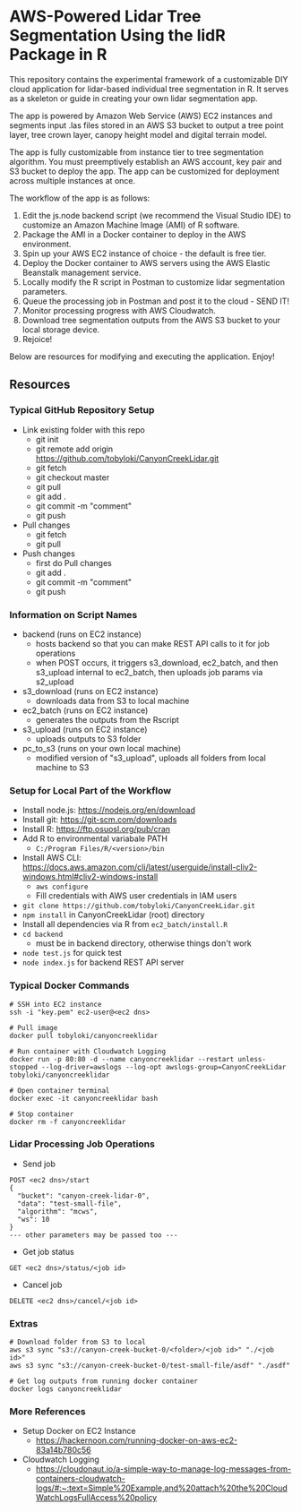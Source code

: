 # AWS-Powered Lidar Tree Segmentation Using the lidR Package in R

This repository contains the experimental framework of a customizable DIY cloud application for lidar-based individual tree segmentation in R. It serves as a skeleton or guide in creating your own lidar segmentation app.

The app is powered by Amazon Web Service (AWS) EC2 instances and segments input .las files stored in an AWS S3 bucket to output a tree point layer, tree crown layer, canopy height model and digital terrain model.

The app is fully customizable from instance tier to tree segmentation algorithm. You must preemptively establish an AWS account, key pair and S3 bucket to deploy the app. The app can be customized for deployment across multiple instances at once.

The workflow of the app is as follows:

1. Edit the js.node backend script (we recommend the Visual Studio IDE) to customize an Amazon Machine Image (AMI) of R software.
2. Package the AMI in a Docker container to deploy in the AWS environment.
3. Spin up your AWS EC2 instance of choice - the default is free tier.
4. Deploy the Docker container to AWS servers using the AWS Elastic Beanstalk management service.
5. Locally modify the R script in Postman to customize lidar segmentation parameters.
6. Queue the processing job in Postman and post it to the cloud - SEND IT!
7. Monitor processing progress with AWS Cloudwatch.
8. Download tree segmentation outputs from the AWS S3 bucket to your local storage device.
9. Rejoice!

Below are resources for modifying and executing the application. Enjoy!

## Resources

### Typical GitHub Repository Setup
- Link existing folder with this repo
  - git init
  - git remote add origin https://github.com/tobyloki/CanyonCreekLidar.git
  - git fetch
  - git checkout master
  - git pull
  - git add .
  - git commit -m "comment"
  - git push
- Pull changes
  - git fetch
  - git pull
- Push changes
  - first do Pull changes
  - git add .
  - git commit -m "comment"
  - git push

### Information on Script Names
- backend (runs on EC2 instance)
  - hosts backend so that you can make REST API calls to it for job operations
  - when POST occurs, it triggers s3_download, ec2_batch, and then s3_upload internal to ec2_batch, then uploads job params via s2_upload
- s3_download (runs on EC2 instance)
  - downloads data from S3 to local machine
- ec2_batch (runs on EC2 instance)
  - generates the outputs from the Rscript
- s3_upload (runs on EC2 instance)
  - uploads outputs to S3 folder
- pc_to_s3 (runs on your own local machine)
  - modified version of "s3_upload", uploads all folders from local machine to S3

### Setup for Local Part of the Workflow
- Install node.js: https://nodejs.org/en/download
- Install git: https://git-scm.com/downloads
- Install R: https://ftp.osuosl.org/pub/cran
- Add R to environmental variabale PATH
  - ```C:/Program Files/R/<version>/bin```
- Install AWS CLI: https://docs.aws.amazon.com/cli/latest/userguide/install-cliv2-windows.html#cliv2-windows-install
  - ```aws configure```
  - Fill credentials with AWS user credentials in IAM users
- ```git clone https://github.com/tobyloki/CanyonCreekLidar.git```
- ```npm install``` in CanyonCreekLidar (root) directory
- Install all dependencies via R from ```ec2_batch/install.R```
- ```cd backend```
  - must be in backend directory, otherwise things don't work
- ```node test.js``` for quick test
- ```node index.js``` for backend REST API server

### Typical Docker Commands
```
# SSH into EC2 instance
ssh -i "key.pem" ec2-user@<ec2 dns>

# Pull image
docker pull tobyloki/canyoncreeklidar

# Run container with Cloudwatch Logging
docker run -p 80:80 -d --name canyoncreeklidar --restart unless-stopped --log-driver=awslogs --log-opt awslogs-group=CanyonCreekLidar tobyloki/canyoncreeklidar

# Open container terminal
docker exec -it canyoncreeklidar bash

# Stop container
docker rm -f canyoncreeklidar
```

### Lidar Processing Job Operations
- Send job
```
POST <ec2 dns>/start
{
  "bucket": "canyon-creek-lidar-0",
  "data": "test-small-file",
  "algorithm": "mcws",
  "ws": 10
}
--- other parameters may be passed too ---
```
- Get job status
```
GET <ec2 dns>/status/<job id>
```
- Cancel job
```
DELETE <ec2 dns>/cancel/<job id>
```

### Extras
```
# Download folder from S3 to local
aws s3 sync "s3://canyon-creek-bucket-0/<folder>/<job id>" "./<job id>"
aws s3 sync "s3://canyon-creek-bucket-0/test-small-file/asdf" "./asdf"

# Get log outputs from running docker container
docker logs canyoncreeklidar
```
### More References
- Setup Docker on EC2 Instance
  - https://hackernoon.com/running-docker-on-aws-ec2-83a14b780c56
- Cloudwatch Logging
  - https://cloudonaut.io/a-simple-way-to-manage-log-messages-from-containers-cloudwatch-logs/#:~:text=Simple%20Example,and%20attach%20the%20CloudWatchLogsFullAccess%20policy
